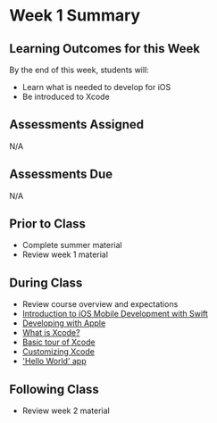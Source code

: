 # Week 1 Summary

## Learning Outcomes for this Week

By the end of this week, students will:

- Learn what is needed to develop for iOS
- Be introduced to Xcode

## Assessments Assigned

N/A

## Assessments Due

N/A

## Prior to Class

- Complete summer material
- Review week 1 material

## During Class

- Review course overview and expectations
- [Introduction to iOS Mobile Development with Swift](./introduction.md)
- [Developing with Apple](./developing-with-apple.md)
- [What is Xcode?](./what-is-xcode.md)
- [Basic tour of Xcode](./xcode-tour.md)
- [Customizing Xcode](./xcode-customize.md)
- ['Hello World' app](./xcode-hello-world.md)

## Following Class

- Review week 2 material
